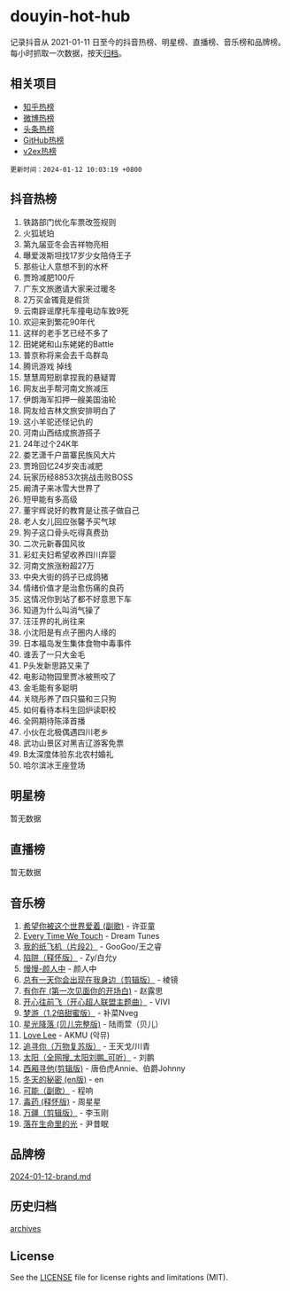 # douyin-hot-hub

记录抖音从 2021-01-11 日至今的抖音热榜、明星榜、直播榜、音乐榜和品牌榜。每小时抓取一次数据，按天[归档](archives)。

## 相关项目

- [知乎热榜](https://github.com/lonnyzhang423/zhihu-hot-hub)
- [微博热榜](https://github.com/lonnyzhang423/weibo-hot-hub)
- [头条热榜](https://github.com/lonnyzhang423/toutiao-hot-hub)
- [GitHub热榜](https://github.com/lonnyzhang423/github-hot-hub)
- [v2ex热榜](https://github.com/lonnyzhang423/v2ex-hot-hub)


`更新时间：2024-01-12 10:03:19 +0800`

## 抖音热榜

1. 铁路部门优化车票改签规则
1. 火狐琥珀
1. 第九届亚冬会吉祥物亮相
1. 曝爱泼斯坦找17岁少女陪侍王子
1. 那些让人意想不到的水杯
1. 贾玲减肥100斤
1. 广东文旅邀请大家来过暖冬
1. 2万买金镯竟是假货
1. 云南辟谣摩托车撞电动车致9死
1. 欢迎来到繁花90年代
1. 这样的老手艺已经不多了
1. 田姥姥和山东姥姥的Battle
1. 普京称将来会去千岛群岛
1. 腾讯游戏 掉线
1. 慧慧周短剧拿捏我的悬疑胃
1. 网友出手帮河南文旅减压
1. 伊朗海军扣押一艘美国油轮
1. 网友给吉林文旅安排明白了
1. 这小羊驼还怪记仇的
1. 河南山西结成旅游搭子
1. 24年过个24K年
1. 娄艺潇千户苗寨民族风大片
1. 贾玲回忆24岁突击减肥
1. 玩家历经8853次挑战击败BOSS
1. 阚清子来冰雪大世界了
1. 短甲能有多高级
1. 董宇辉说好的教育是让孩子做自己
1. 老人女儿回应张馨予买气球
1. 狗子这口骨头吃得真费劲
1. 二次元新春国风妆
1. 彩虹夫妇希望收养四川弃婴
1. 河南文旅涨粉超27万
1. 中央大街的鸽子已成鸽猪
1. 情绪价值才是治愈伤痛的良药
1. 这情况你到站了都不好意思下车
1. 知道为什么叫消气操了
1. 汪汪界的礼尚往来
1. 小沈阳是有点子圈内人缘的
1. 日本福岛发生集体食物中毒事件
1. 谁丢了一只大金毛
1. P头发新思路又来了
1. 电影动物园里贾冰被熊咬了
1. 金毛能有多聪明
1. 关晓彤养了四只猫和三只狗
1. 如何看待本科生回炉读职校
1. 全网期待陈泽首播
1. 小伙在北极偶遇四川老乡
1. 武功山景区对黑吉辽游客免票
1. B太深度体验东北农村婚礼
1. 哈尔滨冰王座登场

## 明星榜

暂无数据

## 直播榜

暂无数据

## 音乐榜

1. [希望你被这个世界爱着 (副歌)](https://sf6-cdn-tos.douyinstatic.com/obj/tos-cn-ve-2774/oUHCmWQfZlE3QQBKBeD8rCFLpJzPgCpImhsxMt) - 许亚童
1. [Every Time We Touch](https://sf86-cdn-tos.douyinstatic.com/obj/tos-cn-ve-2774/ogN6lUKQeBBfEVhIOMikG1CcJjugxk1tztZyhP) - Dream Tunes
1. [我的纸飞机（片段2）](https://sf86-cdn-tos.douyinstatic.com/obj/tos-cn-ve-2774/oM2ZrKcg2CD5AeRB2gkeXOFB1IxAGJdZPazYHf) - GooGoo/王之睿
1. [陷阱（释怀版）](https://sf86-cdn-tos.douyinstatic.com/obj/tos-cn-ve-2774/oE8C21LeZrzKLDFfQYgMzx4GAIHageG5IzayY7) - Zy/白允y
1. [慢慢-颜人中](https://sf86-cdn-tos.douyinstatic.com/obj/tos-cn-ve-2774/ocjHNfBXdBxQNC8ZGAeoLMFTUgtBg8bkExunDC) - 颜人中
1. [总有一天你会出现在我身边（剪辑版）](https://sf6-cdn-tos.douyinstatic.com/obj/tos-cn-ve-2774/oMLsHwhWW7CYoAhoWB9EXUQIzNBsfAJxpAoxCU) - 棱镜
1. [有你在 (第一次见面你的开场白)](https://sf86-cdn-tos.douyinstatic.com/obj/tos-cn-ve-2774/oAthrQ3ClJBfI57uBoFEgNDYtNCZ0TSYQQfxQ0) - 赵露思
1. [开心往前飞（开心超人联盟主题曲）](https://sf86-cdn-tos.douyinstatic.com/obj/tos-cn-ve-2774/9d8fb7c82cf1421fb93a9fe925275e0a) - VIVI
1. [梦游（1.2倍甜蜜版）](https://sf3-cdn-tos.douyinstatic.com/obj/tos-cn-ve-2774/o4gyAUm8hwufoEABmwVIiQtHsFuGzAEEWtNMzo) - 补菜Nveg
1. [星光降落 (贝儿完整版)](https://sf6-cdn-tos.douyinstatic.com/obj/tos-cn-ve-2774/okwB9hAwyAtsFFkFBzAX1hOOfQuIoMNs0W2Mwr) - 陆雨萱（贝儿）
1. [Love Lee](https://sf86-cdn-tos.douyinstatic.com/obj/tos-cn-ve-2774/o05GbkJGbCBTdDnMtB0fwOYgkeZp23vrWQDQBS) - AKMU (악뮤)
1. [追寻你（万物复苏版）](https://sf6-cdn-tos.douyinstatic.com/obj/tos-cn-ve-2774/oYeAZJsbjIDit9APmBg8u6uDUQnHmoCf3gbo74) - 王天戈/川青
1. [太阳（全网搜_太阳刘鹏_可听）](https://sf86-cdn-tos.douyinstatic.com/obj/tos-cn-ve-2774/ogWbyIQnlBFImVbeDocRdCIYtBHlbJXgfZMvgz) - 刘鹏
1. [西厢寻他(剪辑版)](https://sf86-cdn-tos.douyinstatic.com/obj/tos-cn-ve-2774/oUsAVfAQKlRNxEv5qxvIB8o5qmIWUcXbzJKJhw) - 唐伯虎Annie、伯爵Johnny
1. [冬天的秘密 (en版)](https://sf86-cdn-tos.douyinstatic.com/obj/tos-cn-ve-2774/okIuMHDdzyf3FjGK4Lphe1vfHcQaPIHAg0Z4CR) - en
1. [可能（副歌）](https://sf6-cdn-tos.douyinstatic.com/obj/tos-cn-ve-2774/cde1731888894259b333569393c2fb51) - 程响
1. [毒药 (释怀版)](https://sf3-cdn-tos.douyinstatic.com/obj/tos-cn-ve-2774/oYILMEAzspdZBIzy4frJNB8ZHPHWAhiwowd4Ad) - 周星星
1. [万疆（剪辑版）](https://sf3-cdn-tos.douyinstatic.com/obj/tos-cn-ve-2774/ooG7oVgFlDTelKCjCsTTobQvbdtj1BBQXnfZd8) - 李玉刚
1. [落在生命里的光](https://sf86-cdn-tos.douyinstatic.com/obj/tos-cn-ve-2774/d9ffa8c090124ea58bb10df9b510c01d) - 尹昔眠

## 品牌榜

[2024-01-12-brand.md](archives/2024-01-12-brand.md)

## 历史归档

[archives](archives)

## License

See the [LICENSE](LICENSE) file for license rights and limitations (MIT).
